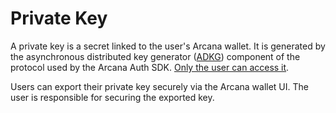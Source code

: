 # Private Key

A private key is a secret linked to the user's Arcana wallet. It is generated by the asynchronous distributed key generator ([ADKG](../adkg/)) component of the protocol used by the Arcana Auth SDK. [Only the user can access it](../../faq/faq-auth/#user-key-privacy).

Users can export their private key securely via the Arcana wallet UI. The user is responsible for securing the exported key.

